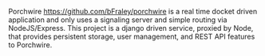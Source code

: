 Porchwire https://github.com/bFraley/porchwire is a real time docket driven application
and only uses a signaling server and simple routing via NodeJS/Express.
This project is a django driven service, proxied by Node, that provides persistent storage,
user management, and REST API features to Porchwire.
